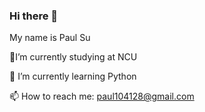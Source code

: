 ### Hi there 👋
My name is Paul Su

🔭I’m currently studying at NCU

🌱 I’m currently learning Python

📫 How to reach me: paul104128@gmail.com

<!--
**PaulSu0905/PaulSu0905** is a ✨ _special_ ✨ repository because its `README.md` (this file) appears on your GitHub profile.
